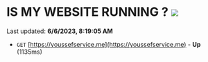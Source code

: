 # IS MY WEBSITE RUNNING ? [![](https://img.shields.io/static/v1?label=Sponsor&message=%E2%9D%A4&logo=GitHub&color=%23fe8e86)](https://github.com/sponsors/<username>)

Last updated: **6/6/2023, 8:19:05 AM**

- `GET` [https://youssefservice.me](https://youssefservice.me) - **Up** (1135ms)
